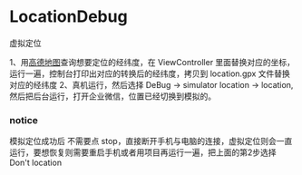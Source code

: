 # LocationDebug
虚拟定位

1、用[高德地图](http://lbs.amap.com/console/show/picker)查询想要定位的经纬度，在 ViewController 里面替换对应的坐标，运行一遍，控制台打印出对应的转换后的经纬度，拷贝到 location.gpx 文件替换对应的经纬度
2、真机运行，然后选择 DeBug -> simulator location -> location, 然后把后台运行，打开企业微信，位置已经切换到模拟的。

### notice
模拟定位成功后 不需要点 stop，直接断开手机与电脑的连接，虚拟定位则会一直运行，要想恢复则需要重启手机或者用项目再运行一遍，把上面的第2步选择 Don't location
